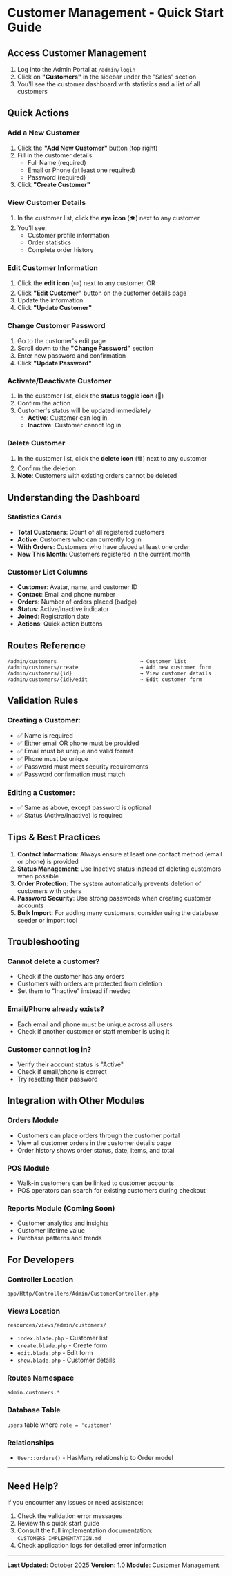 # Customer Management - Quick Start Guide

## Access Customer Management

1. Log into the Admin Portal at `/admin/login`
2. Click on **"Customers"** in the sidebar under the "Sales" section
3. You'll see the customer dashboard with statistics and a list of all customers

## Quick Actions

### Add a New Customer
1. Click the **"Add New Customer"** button (top right)
2. Fill in the customer details:
   - Full Name (required)
   - Email or Phone (at least one required)
   - Password (required)
3. Click **"Create Customer"**

### View Customer Details
1. In the customer list, click the **eye icon** (👁️) next to any customer
2. You'll see:
   - Customer profile information
   - Order statistics
   - Complete order history

### Edit Customer Information
1. Click the **edit icon** (✏️) next to any customer, OR
2. Click **"Edit Customer"** button on the customer details page
3. Update the information
4. Click **"Update Customer"**

### Change Customer Password
1. Go to the customer's edit page
2. Scroll down to the **"Change Password"** section
3. Enter new password and confirmation
4. Click **"Update Password"**

### Activate/Deactivate Customer
1. In the customer list, click the **status toggle icon** (🔄)
2. Confirm the action
3. Customer's status will be updated immediately
   - **Active**: Customer can log in
   - **Inactive**: Customer cannot log in

### Delete Customer
1. In the customer list, click the **delete icon** (🗑️) next to any customer
2. Confirm the deletion
3. **Note**: Customers with existing orders cannot be deleted

## Understanding the Dashboard

### Statistics Cards
- **Total Customers**: Count of all registered customers
- **Active**: Customers who can currently log in
- **With Orders**: Customers who have placed at least one order
- **New This Month**: Customers registered in the current month

### Customer List Columns
- **Customer**: Avatar, name, and customer ID
- **Contact**: Email and phone number
- **Orders**: Number of orders placed (badge)
- **Status**: Active/Inactive indicator
- **Joined**: Registration date
- **Actions**: Quick action buttons

## Routes Reference

```
/admin/customers                           → Customer list
/admin/customers/create                    → Add new customer form
/admin/customers/{id}                      → View customer details
/admin/customers/{id}/edit                 → Edit customer form
```

## Validation Rules

### Creating a Customer:
- ✅ Name is required
- ✅ Either email OR phone must be provided
- ✅ Email must be unique and valid format
- ✅ Phone must be unique
- ✅ Password must meet security requirements
- ✅ Password confirmation must match

### Editing a Customer:
- ✅ Same as above, except password is optional
- ✅ Status (Active/Inactive) is required

## Tips & Best Practices

1. **Contact Information**: Always ensure at least one contact method (email or phone) is provided
2. **Status Management**: Use Inactive status instead of deleting customers when possible
3. **Order Protection**: The system automatically prevents deletion of customers with orders
4. **Password Security**: Use strong passwords when creating customer accounts
5. **Bulk Import**: For adding many customers, consider using the database seeder or import tool

## Troubleshooting

### Cannot delete a customer?
- Check if the customer has any orders
- Customers with orders are protected from deletion
- Set them to "Inactive" instead if needed

### Email/Phone already exists?
- Each email and phone must be unique across all users
- Check if another customer or staff member is using it

### Customer cannot log in?
- Verify their account status is "Active"
- Check if email/phone is correct
- Try resetting their password

## Integration with Other Modules

### Orders Module
- Customers can place orders through the customer portal
- View all customer orders in the customer details page
- Order history shows order status, date, items, and total

### POS Module  
- Walk-in customers can be linked to customer accounts
- POS operators can search for existing customers during checkout

### Reports Module (Coming Soon)
- Customer analytics and insights
- Customer lifetime value
- Purchase patterns and trends

## For Developers

### Controller Location
`app/Http/Controllers/Admin/CustomerController.php`

### Views Location
`resources/views/admin/customers/`
- `index.blade.php` - Customer list
- `create.blade.php` - Create form
- `edit.blade.php` - Edit form  
- `show.blade.php` - Customer details

### Routes Namespace
`admin.customers.*`

### Database Table
`users` table where `role = 'customer'`

### Relationships
- `User::orders()` - HasMany relationship to Order model

---

## Need Help?

If you encounter any issues or need assistance:
1. Check the validation error messages
2. Review this quick start guide
3. Consult the full implementation documentation: `CUSTOMERS_IMPLEMENTATION.md`
4. Check application logs for detailed error information

---

**Last Updated**: October 2025
**Version**: 1.0
**Module**: Customer Management
